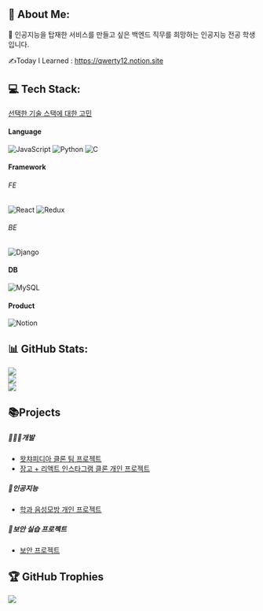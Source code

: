 
## 💫 About Me:
💬 인공지능을 탑재한 서비스를 만들고 싶은 백엔드 직무를 희망하는 인공지능 전공 학생입니다.

✍Today I Learned : https://qwerty12.notion.site

## 💻 Tech Stack:
[선택한 기술 스택에 대한 고민](https://kukurubbing.tistory.com/25)

#### Language
![JavaScript](https://img.shields.io/badge/javascript-%23323330.svg?style=for-the-badge&logo=javascript&logoColor=%23F7DF1E) 
![Python](https://img.shields.io/badge/python-3670A0?style=for-the-badge&logo=python&logoColor=ffdd54)
![C](https://img.shields.io/badge/c-%2300599C.svg?style=for-the-badge&logo=c&logoColor=white) 

#### Framework
###### FE
  ![React](https://img.shields.io/badge/react-%2320232a.svg?style=for-the-badge&logo=react&logoColor=%2361DAFB) 
  ![Redux](https://img.shields.io/badge/redux-%23593d88.svg?style=for-the-badge&logo=redux&logoColor=white)
  <!--![React Native](https://img.shields.io/badge/react_native-%2320232a.svg?style=for-the-badge&logo=react&logoColor=%2361DAFB) -->
###### BE
  ![Django](https://img.shields.io/badge/django-%23092E20.svg?style=for-the-badge&logo=django&logoColor=white)
  <!--![FastAPI](https://img.shields.io/badge/FastAPI-005571?style=for-the-badge&logo=fastapi) -->


#### DB
![MySQL](https://img.shields.io/badge/mysql-%2300000f.svg?style=for-the-badge&logo=mysql&logoColor=white)
<!--![Redis](https://img.shields.io/badge/redis-%23DD0031.svg?style=for-the-badge&logo=redis&logoColor=white) -->
<!--![JWT](https://img.shields.io/badge/JWT-black?style=for-the-badge&logo=JSON%20web%20tokens) -->

<!--#### Cloud
![Docker](https://img.shields.io/badge/docker-%230db7ed.svg?style=for-the-badge&logo=docker&logoColor=white)
![AWS](https://img.shields.io/badge/AWS-%23FF9900.svg?style=for-the-badge&logo=amazon-aws&logoColor=white) -->

#### Product
![Notion](https://img.shields.io/badge/Notion-%23000000.svg?style=for-the-badge&logo=notion&logoColor=white)

## 📊 GitHub Stats:
![](https://github-readme-stats.vercel.app/api?username=mangji12&theme=radical&hide_border=false&include_all_commits=true&count_private=true)<br/>
![](https://github-readme-streak-stats.herokuapp.com/?user=mangji12&theme=radical&hide_border=false)<br/>
![](https://github-readme-stats.vercel.app/api/top-langs/?username=mangji12&theme=radical&hide_border=false&include_all_commits=true&count_private=true&layout=compact)


## 📚Projects
##### 👨🏻‍💻개발
  - [왓챠피디아 클론 팀 프로젝트](https://github.com/mangji12/Red_glassess.git)
  - [장고 + 리액트 인스타그램 클론 개인 프로젝트](https://github.com/mangji12/Django-React-Instagram.git)
##### 🤖인공지능
  - [학과 음성모방 개인 프로젝트](https://github.com/mangji12/FreshMan-s-Individual-1st-time-of-my-department-project.git)
##### 🚨보안 실습 프로젝트
  - [보안 프로젝트](https://qwerty12.notion.site/43461fc1006d4935b24001ac633e23fd?v=fea47ae7caec464280397b87b47f25d8&pvs=4)

## 🏆 GitHub Trophies
![](https://github-profile-trophy.vercel.app/?username=mangji12&theme=radical&no-frame=false&no-bg=true&margin-w=4)

